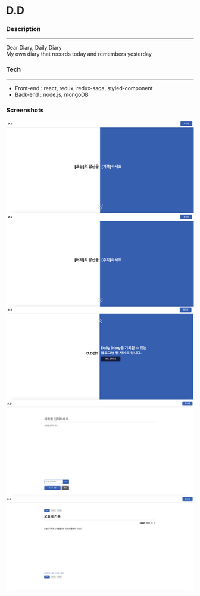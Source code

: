 # **D.D**
### **Description**
---
Dear Diary, Daily Diary  
My own diary that records today and remembers yesterday

### **Tech**
---
+ Front-end : react, redux, redux-saga, styled-component
+ Back-end : node.js, mongoDB

### **Screenshots**
![screenshot_main](./screenshot/main.png)
![screenshot_post](./screenshot/post.png)
